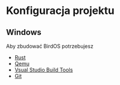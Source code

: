 # Konfiguracja projektu 


## Windows
Aby zbudować BirdOS potrzebujesz 
 - [Rust](https://www.rust-lang.org/tools/install) 
 - [Qemu](https://qemu.weilnetz.de/w64/2021/)
 - [Vsual Studio Build Tools](https://visualstudio.microsoft.com/pl/visual-cpp-build-tools/)
 - [Git](http://git-scm.com/)
 


